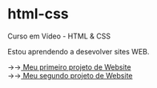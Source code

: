 # html-css
Curso em Vídeo - HTML & CSS

Estou aprendendo a desevolver sites WEB.

→→<a href="https://arseniomendes.github.io/html-css/Projeto%20Site%20FSNutri/CodWEB/"> Meu primeiro projeto de Website</a><br>
→→<a href="https://arseniomendes.github.io/html-css/Modulo%2003%20-%20CV/Desafio%20Cordel/"> Meu segundo projeto de Website</a>
